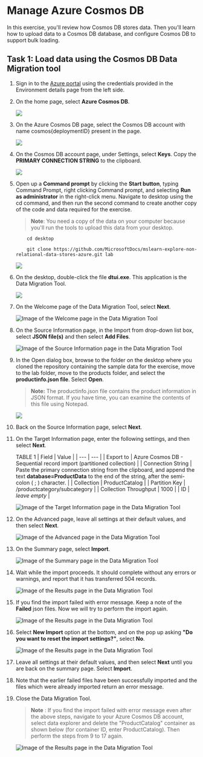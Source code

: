 # Manage Azure Cosmos DB

In this exercise, you'll review how Cosmos DB stores data. Then you'll learn how to upload data to a Cosmos DB database, and configure Cosmos DB to support bulk loading.


## Task 1: Load data using the Cosmos DB Data Migration tool

1.  Sign in to the [Azure portal](https://portal.azure.com/learn.docs.microsoft.com) using the credentials provided in the Environment details page from the left side.

2.  On the home page, select **Azure Cosmos DB**.

    ![](media/lab4/1.png)

3.  On the Azure Cosmos DB page, select the Cosmos DB account with name cosmos{deploymentID} present in the page.

    ![](media/lab4/2.png)

4.  On the Cosmos DB account page, under Settings, select **Keys**. Copy the **PRIMARY CONNECTION STRING** to the clipboard.

    ![](media/lab4/3.png)


6.  Open up a **Command prompt** by clicking the **Start button**, typing Command Prompt, right clicking Command prompt, and selecting **Run as administrator** in the right-click menu. Navigate to desktop using the cd command, and then run the second command to create another copy of the code and data required for the exercise.

      >**Note**: You need a copy of the data on your computer because you'll run the tools to upload this data from your desktop.

    ``` 
        cd desktop
        
        git clone https://github.com/MicrosoftDocs/mslearn-explore-non-relational-data-stores-azure.git lab

     ```

    ![](media/lab4/4.png)
    
7.  On the desktop, double-click the file **dtui.exe**. This application is the Data Migration Tool.

    ![](media/lab4/5.png)

8.  On the Welcome page of the Data Migration Tool, select **Next**.

    ![Image of the Welcome page in the Data Migration Tool](https://docs.microsoft.com/en-us/learn/wwl-data-ai/explore-non-relational-data-stores-azure/media/6-welcome.png)

9. On the Source Information page, in the Import from drop-down list box, select **JSON file(s)** and then select **Add Files**.

    ![Image of the Source Information page in the Data Migration Tool](media/lab4/upd-6-source.png)

10. In the Open dialog box, browse to the folder on the desktop where you cloned the repository containing the sample data for the exercise, move to the lab folder, move to the products folder, and select the **productinfo.json file**. Select **Open**.

    >**Note:** The productinfo.json file contains the product information in JSON format. If you have time, you can examine the contents of this file using Notepad.
   
    ![](media/lab4/6.png)
11. Back on the Source Information page, select **Next**.

12. On the Target Information page, enter the following settings, and then select **Next**.

    TABLE 1
    | Field | Value |
    | --- | --- |
    | Export to | Azure Cosmos DB - Sequential record import (partitioned collection) |
    | Connection String | Paste the primary connection string from the clipboard, and append the text **database=ProductData** to the end of the string, after the semi-colon ( ; ) character. |
    | Collection | ProductCatalog |
    | Partition Key | /productcategory/subcategory |
    | Collection Throughput | 1000 |
    | ID | *leave empty* |

    ![Image of the Target Information page in the Data Migration Tool](https://docs.microsoft.com/en-us/learn/wwl-data-ai/explore-non-relational-data-stores-azure/media/6-target.png)

13. On the Advanced page, leave all settings at their default values, and then select **Next**.

    ![Image of the Advanced page in the Data Migration Tool](https://docs.microsoft.com/en-us/learn/wwl-data-ai/explore-non-relational-data-stores-azure/media/6-advanced.png)

14. On the Summary page, select **Import**.

    ![Image of the Summary page in the Data Migration Tool](https://docs.microsoft.com/en-us/learn/wwl-data-ai/explore-non-relational-data-stores-azure/media/6-summary.png)

15. Wait while the import proceeds. It should complete without any errors or warnings, and report that it has transferred 504 records.

    ![Image of the Results page in the Data Migration Tool](https://docs.microsoft.com/en-us/learn/wwl-data-ai/explore-non-relational-data-stores-azure/media/6-results.png)
    
16. If you find the import failed with error message. Keep a note of the **Failed** json files. Now we will try to perform the import again. 

    ![Image of the Results page in the Data Migration Tool](media/import-012.png)

17. Select **New Import** option at the bottom, and on the pop up asking **"Do you want to reset the import settings?"**, select **No**. 

    ![Image of the Results page in the Data Migration Tool](media/import-011.png)

18. Leave all settings at their default values, and then select **Next** until you are back on the summary page. Select **Import**.

19. Note that the earlier failed files have been successfully imported and the files which were already imported return an error message.

20. Close the Data Migration Tool.

      >**Note** : If you find the import failed with error message even after the above steps, navigate to your Azure Cosmos DB account, select data explorer and delete the "ProductCatalog" container as shown below (for container ID, enter ProductCatalog). Then perform the steps from 9 to 17 again.

    ![Image of the Results page in the Data Migration Tool](media/cosmosdbdeletedb.png)



